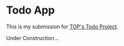 # Todo App

This is my submission for [TOP's Todo Project](https://www.theodinproject.com/lessons/node-path-javascript-todo-list).

Under Construction...
